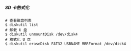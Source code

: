 ##### SD 卡格式化

```shell
# 查看磁盘列表
$ diskutil list
# 卸载 U 盘
$ diskutil unmountDisk /dev/disk4
# 格式化 U 盘
$ diskutil eraseDisk FAT32 USBNAME MBRFormat /dev/disk4
```

